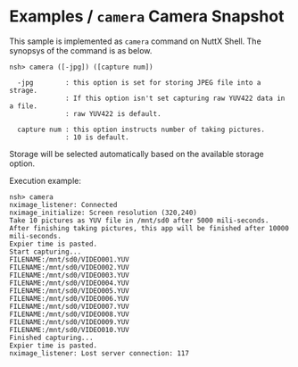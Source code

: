 # Examples / `camera` Camera Snapshot

This sample is implemented as `camera` command on NuttX Shell. The synopsys of
the command is as below.

```
nsh> camera ([-jpg]) ([capture num])

  -jpg        : this option is set for storing JPEG file into a strage.
              : If this option isn't set capturing raw YUV422 data in a file.
              : raw YUV422 is default.

  capture num : this option instructs number of taking pictures.
              : 10 is default.
```

Storage will be selected automatically based on the available storage option.

Execution example:

```
nsh> camera
nximage_listener: Connected
nximage_initialize: Screen resolution (320,240)
Take 10 pictures as YUV file in /mnt/sd0 after 5000 mili-seconds.
After finishing taking pictures, this app will be finished after 10000 mili-seconds.
Expier time is pasted.
Start capturing...
FILENAME:/mnt/sd0/VIDEO001.YUV
FILENAME:/mnt/sd0/VIDEO002.YUV
FILENAME:/mnt/sd0/VIDEO003.YUV
FILENAME:/mnt/sd0/VIDEO004.YUV
FILENAME:/mnt/sd0/VIDEO005.YUV
FILENAME:/mnt/sd0/VIDEO006.YUV
FILENAME:/mnt/sd0/VIDEO007.YUV
FILENAME:/mnt/sd0/VIDEO008.YUV
FILENAME:/mnt/sd0/VIDEO009.YUV
FILENAME:/mnt/sd0/VIDEO010.YUV
Finished capturing...
Expier time is pasted.
nximage_listener: Lost server connection: 117
```
